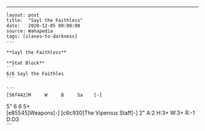 ---
    layout: post
    title:  "Sayl the Faithless"
    date:   2020-12-05 00:00:00
    source: Wahapedia
    tags: [slaves-to-darkness]
    ---
    
    **Sayl the Faithless**
    
    **Stat Block**
    ```
    6/6 Sayl the Faithles
    ```
    
    ```
    [56f442]M     W     B     Sa    [-]
5"    6     6     5+    
[e85545]Weapons[-]
[c6c930]The Viperous Staff[-]
2"     A:2    H:3+   W:3+   R:-1   D:D3  
    ```
    
    
    